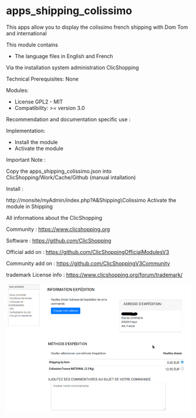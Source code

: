 # apps_shipping_colissimo

This apps allow you to display the colissimo french shipping with Dom Tom and international

This module contains

- The language files in English and French
  
Via the installation system administration ClicShopping

Technical Prerequisites: None

Modules:
- License GPL2 - MIT
- Compatibility: >= version 3.0

Recommendation and documentation specific use :

Implementation:

- Install the module
- Activate the module

Important Note :

Copy the apps_shipping_colissimo.json into ClicShopping/Work/Cache/Github (manual intallation)

Install :

http://monsite/myAdmin/index.php?A&Shipping\Colissimo
Activate the module in Shipping


 All informations about the ClicShopping

Community : https://www.clicshopping.org

Software : https://github.com/ClicShopping

Official add on : https://github.com/ClicShoppingOfficialModulesV3

Community add on : https://github.com/ClicShoppingV3Community

trademark License info : https://www.clicshopping.org/forum/trademark/ 


![image](https://github.com/ClicShoppingOfficialModulesV3/apps_shipping_colissimo/blob/master/ModuleInfosJson/colissimo.png)


